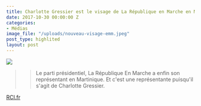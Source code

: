 ```yaml
---
title: Charlotte Gressier est le visage de La République en Marche en Martinique
date: 2017-10-30 00:00:00 Z
categories:
- Médias
image_file: "/uploads/nouveau-visage-emm.jpeg"
post_type: highlited
layout: post
---
```


![](http://rci.fm/sites/default/files/styles/cover_article_une_730x400/public/2017-10/WhatsApp%20Image%202017-10-31%20at%2011.19.55.jpeg?itok=HpijkwQl)
> > Le parti présidentiel, La République En Marche a enfin son représentant en Martinique. Et c'est une représentante puisqu'il s'agit de Charlotte Gressier.

[RCI.fr](http://rci.fm/infos/politique/charlotte-gressier-est-le-visage-de-la-republique-en-marche-en-martinique)
